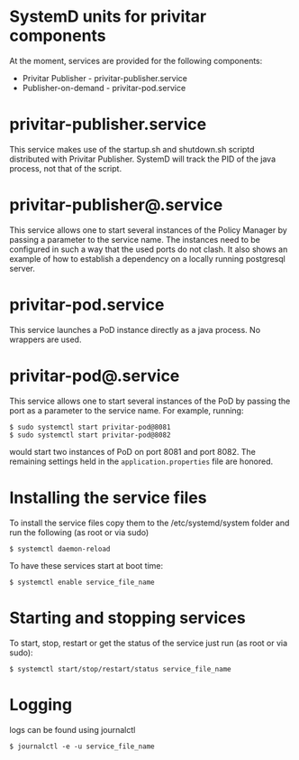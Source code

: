 # SystemD units for privitar components

At the moment, services are provided for the following components:

- Privitar Publisher - privitar-publisher.service
- Publisher-on-demand - privitar-pod.service 

# privitar-publisher.service
This service makes use of the startup.sh and shutdown.sh scriptd distributed with Privitar Publisher. 
SystemD will track the PID of the java process, not that of the script.

# privitar-publisher@.service
This service allows one to start several instances of the Policy Manager by passing a parameter to the service name. 
The instances need to be configured in such a way that the used ports do not clash. It also shows an example of how to establish a dependency on a locally running postgresql server.

# privitar-pod.service 
This service launches a PoD instance directly as a java process. No wrappers are used.

# privitar-pod@.service 
This service allows one to start several instances of the PoD by passing the port as a parameter to the service name.
For example, running:
``` shell
$ sudo systemctl start privitar-pod@8081
$ sudo systemctl start privitar-pod@8082
```
would start two instances of PoD on port 8081 and port 8082. The remaining settings held in the `application.properties` file are honored.

# Installing the service files
To install the service files copy them to the /etc/systemd/system folder and run the following (as root or via sudo)

``` shell
$ systemctl daemon-reload
```

To have these services start at boot time:

``` shell
$ systemctl enable service_file_name
```

# Starting and stopping services
To start, stop, restart or get the status of the service just run (as root or via sudo):

``` shell 
$ systemctl start/stop/restart/status service_file_name
```

# Logging
logs can be found using journalctl

``` shell
$ journalctl -e -u service_file_name
```
